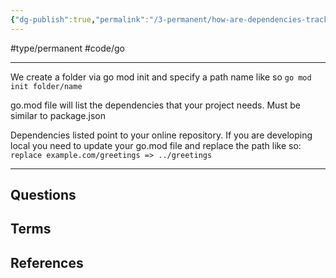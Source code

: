 ```yaml
---
{"dg-publish":true,"permalink":"/3-permanent/how-are-dependencies-tracked-in-go/","created":"2023-08-03T05:50:10.966-06:00","updated":"2023-08-04T06:00:19.957-06:00"}
---
```


#type/permanent #code/go 

---
We create a folder via go mod init and specify a path name like so
`go mod init folder/name`

go.mod file will list the dependencies that your project needs.
Must be similar to package.json

Dependencies listed point to your online repository. If you are developing local you need to update your go.mod file and replace the path like so: 
`replace example.com/greetings => ../greetings`


---
## Questions
## Terms

## References